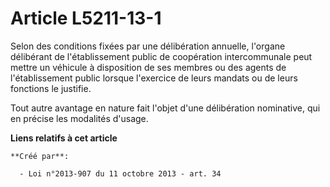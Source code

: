 # Article L5211-13-1

Selon  des conditions fixées par une délibération annuelle, l'organe  délibérant de l'établissement public de coopération
intercommunale peut  mettre un véhicule à disposition de ses membres ou des agents de  l'établissement public lorsque
l'exercice de leurs mandats ou de leurs  fonctions le justifie.

Tout autre avantage en nature fait l'objet d'une délibération nominative, qui en précise les modalités d'usage.

**Liens relatifs à cet article**

	**Créé par**:

	  - Loi n°2013-907 du 11 octobre 2013 - art. 34
